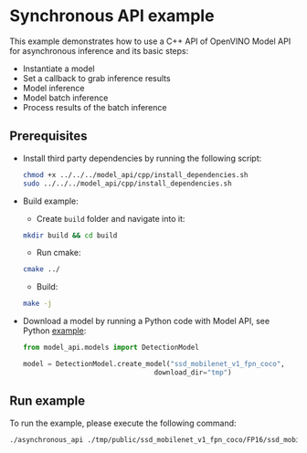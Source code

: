 # Synchronous API example

This example demonstrates how to use a C++ API of OpenVINO Model API for asynchronous inference and its basic steps:

- Instantiate a model
- Set a callback to grab inference results
- Model inference
- Model batch inference
- Process results of the batch inference

## Prerequisites

- Install third party dependencies by running the following script:

  ```bash
  chmod +x ../../../model_api/cpp/install_dependencies.sh
  sudo ../../../model_api/cpp/install_dependencies.sh
  ```

- Build example:

  - Create `build` folder and navigate into it:

  ```bash
  mkdir build && cd build
  ```

  - Run cmake:

  ```bash
  cmake ../
  ```

  - Build:

  ```bash
  make -j
  ```

- Download a model by running a Python code with Model API, see Python [example](../../python/asynchronous_api/README.md):

  ```python
  from model_api.models import DetectionModel

  model = DetectionModel.create_model("ssd_mobilenet_v1_fpn_coco",
                                  download_dir="tmp")
  ```

## Run example

To run the example, please execute the following command:

```bash
./asynchronous_api ./tmp/public/ssd_mobilenet_v1_fpn_coco/FP16/ssd_mobilenet_v1_fpn_coco.xml <path_to_image>
```
